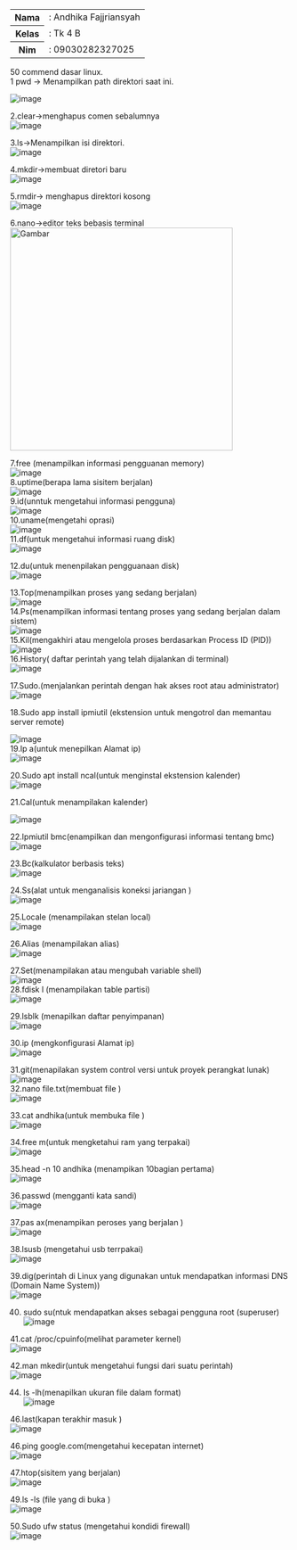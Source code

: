 <table>
        <tr>
            <th>Nama</th>
            <td>: Andhika Fajjriansyah</td>
        </tr>
        <tr>
            <th>Kelas</th>
            <td>: Tk 4 B</td>
        </tr>
        <tr>
            <th>Nim</th>
            <td>: 09030282327025</td>
        </tr>
    </table>
50 commend dasar linux. <br>
1 pwd → Menampilkan path direktori saat ini.<br>

![image](https://github.com/user-attachments/assets/adaba77b-ebcd-4217-b941-0c51124c6c0c)<br>
 
2.clear→menghapus comen sebalumnya<br>
![image](https://github.com/user-attachments/assets/fed1233e-706e-4954-80ac-0c9175f8f3ff)<br>

 
3.ls→Menampilkan isi direktori.<br>
 ![image](https://github.com/user-attachments/assets/29345170-16b7-43f6-9052-2ff46c6471f1)<br>

4.mkdir→membuat diretori baru<br>
 ![image](https://github.com/user-attachments/assets/78522ee2-8bec-4861-a7fd-83a7b0378ef3)<br>

5.rmdir→ menghapus direktori kosong<br>
 ![image](https://github.com/user-attachments/assets/faeb89dc-17c9-4190-8ab6-b1e509b5662e)<br>

6.nano→editor teks bebasis terminal<br>
<img src="https://github.com/user-attachments/assets/e6748d91-48c2-4220-85d9-e655edff3c19" width="400" alt="Gambar"><br>


7.free (menampilkan informasi pengguanan memory)<br>
![image](https://github.com/user-attachments/assets/31eda0d4-2916-452e-9dc7-e0263e43284e)<br>
8.uptime(berapa lama sisitem berjalan)<br>
 ![image](https://github.com/user-attachments/assets/bc5990ae-1689-41a9-95ba-e4ceb9f35672)<br>
9.id(unntuk mengetahui informasi pengguna)<br>
 ![image](https://github.com/user-attachments/assets/b059ab3e-c226-43a9-b6da-e2887c6e2b1e)<br>
10.uname(mengetahi oprasi)<br>
 ![image](https://github.com/user-attachments/assets/d08eba43-abdc-445c-b77f-315282c0d59a)<br>
11.df(untuk mengetahui informasi ruang disk)<br>
 ![image](https://github.com/user-attachments/assets/3aec9c56-0b69-4671-ae40-1a66bdafd331)<br>

12.du(untuk menenpilakan pengguanaan disk)<br>
 ![image](https://github.com/user-attachments/assets/534aa447-f4c6-4817-be47-3c4367b733e3)<br>

13.Top(menampilkan proses yang sedang berjalan)<br>
 ![image](https://github.com/user-attachments/assets/07a8cee3-a72a-4ba5-b575-92a66311f3df)<br>
14.Ps(menampilkan informasi tentang proses yang sedang berjalan dalam sistem)<br>
 ![image](https://github.com/user-attachments/assets/c7f293b0-c344-4ab2-98b7-bb4d376d24a3)<br>
15.Kil(mengakhiri atau mengelola proses berdasarkan Process ID (PID))<br>
 ![image](https://github.com/user-attachments/assets/60db8c81-2597-43ab-bb6d-3f551c67b0f9)<br>
16.History( daftar perintah yang telah dijalankan di terminal)<br>
 ![image](https://github.com/user-attachments/assets/cd0875c5-0e1a-4f65-b745-4e1ae99892cb)<br>

17.Sudo.(menjalankan perintah dengan hak akses root atau administrator)<br>
 ![image](https://github.com/user-attachments/assets/44ef1e62-8b3f-4148-ac1a-2a0362f08bce)<br>

18.Sudo app install ipmiutil (ekstension untuk mengotrol dan memantau server remote)<br>

![image](https://github.com/user-attachments/assets/2833744f-e857-4e21-8c97-dadff0e016ee)<br>
19.Ip a(untuk menepilkan Alamat ip)<br>
 ![image](https://github.com/user-attachments/assets/261434c0-4547-43a7-8a37-a7412d3d6352)<br>

20.Sudo apt  install ncal(untuk menginstal ekstension kalender)<br>
 ![image](https://github.com/user-attachments/assets/c4d0d993-f630-497d-8621-7708e4f189d0)<br>

21.Cal(untuk menampilakan kalender)<br>
 
![image](https://github.com/user-attachments/assets/c08cbaf7-f0a4-4d84-9831-1b18f0b02bca)<br>

22.Ipmiutil bmc(enampilkan dan mengonfigurasi informasi tentang bmc)<br>
 ![image](https://github.com/user-attachments/assets/a7ce9b45-adaf-4c34-8b0e-bc96446ef6ca)<br>

23.Bc(kalkulator berbasis teks)<br>
 ![image](https://github.com/user-attachments/assets/b290c29e-f292-47b1-bd7b-fc297c472c9a)<br>

24.Ss(alat untuk menganalisis koneksi jariangan )<br>
 ![image](https://github.com/user-attachments/assets/8ad0cb54-3ee0-4a8f-b4da-a99444eb3c28)<br>

25.Locale (menampilakan stelan local)<br>
 ![image](https://github.com/user-attachments/assets/ecca5597-5584-429f-9a9d-c69fad6c0a0f)<br>

26.Alias (menampilakan alias)<br>
 ![image](https://github.com/user-attachments/assets/f4517518-9a0f-43db-b99b-68e65e1d8b96)<br>

27.Set(menampilakan atau mengubah variable shell)<br>
![image](https://github.com/user-attachments/assets/8fd53667-db98-4118-8e7d-91c1b4bd5cb3)<br>
28.fdisk l (menampilakan table partisi)<br>
 ![image](https://github.com/user-attachments/assets/d95c8498-a0a7-408c-ba44-524972733ce0)<br>

29.lsblk (menapilkan daftar penyimpanan)<br>
 ![image](https://github.com/user-attachments/assets/7419a918-c7c4-45cf-ad29-dc4e0ce926fd)<br>

30.ip (mengkonfigurasi Alamat ip)<br>
 ![image](https://github.com/user-attachments/assets/fbe343d9-7f67-4568-8cf2-9a1f69649237)<br>

31.git(menapilakan system control versi untuk proyek perangkat lunak)  <br>
![image](https://github.com/user-attachments/assets/7b74ce93-7f6a-45c8-bc70-692af439876f)<br>
32.nano file.txt(membuat file )<br>
 ![image](https://github.com/user-attachments/assets/993f9f8d-c709-456d-b8b3-affdf19b796d)<br>

33.cat andhika(untuk membuka file )<br>
 ![image](https://github.com/user-attachments/assets/3ed2f3f0-317d-4bfc-94f3-491604e0175b)<br>

34.free m(untuk mengketahui ram yang terpakai)<br>
 ![image](https://github.com/user-attachments/assets/0cb5b554-938f-4956-987e-ba2b13c2c876)<br>

35.head -n 10 andhika (menampikan 10bagian pertama)<br>
 ![image](https://github.com/user-attachments/assets/048f5e28-2df4-4110-b985-4e40786641cc)<br>

36.passwd (mengganti kata sandi)<br>
 ![image](https://github.com/user-attachments/assets/57daebd6-41dc-409c-942c-bac2d9523878)<br>

37.pas ax(menampikan peroses yang berjalan )<br>
 ![image](https://github.com/user-attachments/assets/07613f04-8c20-4f76-becb-27ea1507d461)<br>

38.lsusb (mengetahui usb terrpakai)<br>
![image](https://github.com/user-attachments/assets/5282a2cb-1dff-45d8-8365-738f3b552dba)<br>

 39.dig(perintah di Linux yang digunakan untuk mendapatkan informasi DNS (Domain Name System))<br>
 ![image](https://github.com/user-attachments/assets/aee7a08e-3157-47c5-8d08-694369a22129)<br>

40. sudo su(ntuk mendapatkan akses sebagai pengguna root (superuser)<br>
 ![image](https://github.com/user-attachments/assets/3842a248-9b17-4d7d-8189-1204f0e47656)<br>


41.cat /proc/cpuinfo(melihat parameter kernel)<br>
 ![image](https://github.com/user-attachments/assets/b8b594a5-b72c-44b7-8be1-b609fd7db365)<br>

42.man mkedir(untuk mengetahui fungsi dari suatu perintah)<br>
 ![image](https://github.com/user-attachments/assets/b5727c8a-a92f-4a8d-b16b-acbd151cf54e)<br>

44. ls -lh(menapilkan ukuran file dalam format)<br>
 ![image](https://github.com/user-attachments/assets/e0cdbf57-4f8a-497c-ae0b-df0a645624c6)<br>

46.last(kapan terakhir masuk )<br>
 ![image](https://github.com/user-attachments/assets/3cf0d3e3-4a05-4804-847c-03190456ae1d)<br>

46.ping google.com(mengetahui kecepatan internet)<br>
 ![image](https://github.com/user-attachments/assets/ec2102a0-79a0-4375-a58a-c73051e0db58)<br>

47.htop(sisitem yang berjalan)<br>
 ![image](https://github.com/user-attachments/assets/94a85418-c4f9-4955-9b0e-57baac5dce9a)<br>

49.ls -ls (file yang di buka )  <br>
![image](https://github.com/user-attachments/assets/af543297-ab62-495d-8d96-74dc5c772232)<br>

50.Sudo ufw status (mengetahui kondidi firewall)<br>
 ![image](https://github.com/user-attachments/assets/bae841f2-33a2-46b6-8e63-586dd0542124)<br>

